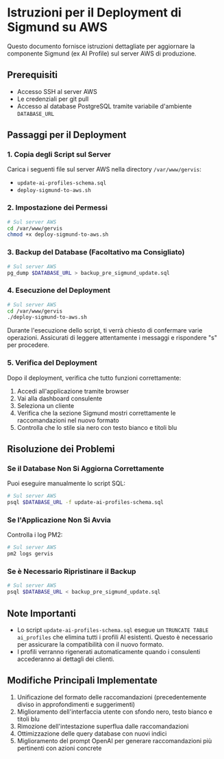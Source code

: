 # Istruzioni per il Deployment di Sigmund su AWS

Questo documento fornisce istruzioni dettagliate per aggiornare la componente Sigmund (ex AI Profile) sul server AWS di produzione.

## Prerequisiti

- Accesso SSH al server AWS
- Le credenziali per git pull
- Accesso al database PostgreSQL tramite variabile d'ambiente `DATABASE_URL`

## Passaggi per il Deployment

### 1. Copia degli Script sul Server

Carica i seguenti file sul server AWS nella directory `/var/www/gervis`:

- `update-ai-profiles-schema.sql`
- `deploy-sigmund-to-aws.sh`

### 2. Impostazione dei Permessi

```bash
# Sul server AWS
cd /var/www/gervis
chmod +x deploy-sigmund-to-aws.sh
```

### 3. Backup del Database (Facoltativo ma Consigliato)

```bash
# Sul server AWS
pg_dump $DATABASE_URL > backup_pre_sigmund_update.sql
```

### 4. Esecuzione del Deployment

```bash
# Sul server AWS
cd /var/www/gervis
./deploy-sigmund-to-aws.sh
```

Durante l'esecuzione dello script, ti verrà chiesto di confermare varie operazioni. Assicurati di leggere attentamente i messaggi e rispondere "s" per procedere.

### 5. Verifica del Deployment

Dopo il deployment, verifica che tutto funzioni correttamente:

1. Accedi all'applicazione tramite browser
2. Vai alla dashboard consulente
3. Seleziona un cliente
4. Verifica che la sezione Sigmund mostri correttamente le raccomandazioni nel nuovo formato
5. Controlla che lo stile sia nero con testo bianco e titoli blu

## Risoluzione dei Problemi

### Se il Database Non Si Aggiorna Correttamente

Puoi eseguire manualmente lo script SQL:

```bash
# Sul server AWS
psql $DATABASE_URL -f update-ai-profiles-schema.sql
```

### Se l'Applicazione Non Si Avvia

Controlla i log PM2:

```bash
# Sul server AWS
pm2 logs gervis
```

### Se è Necessario Ripristinare il Backup

```bash
# Sul server AWS
psql $DATABASE_URL < backup_pre_sigmund_update.sql
```

## Note Importanti

- Lo script `update-ai-profiles-schema.sql` esegue un `TRUNCATE TABLE ai_profiles` che elimina tutti i profili AI esistenti. Questo è necessario per assicurare la compatibilità con il nuovo formato.
- I profili verranno rigenerati automaticamente quando i consulenti accederanno ai dettagli dei clienti.

## Modifiche Principali Implementate

1. Unificazione del formato delle raccomandazioni (precedentemente diviso in approfondimenti e suggerimenti)
2. Miglioramento dell'interfaccia utente con sfondo nero, testo bianco e titoli blu
3. Rimozione dell'intestazione superflua dalle raccomandazioni
4. Ottimizzazione delle query database con nuovi indici
5. Miglioramento del prompt OpenAI per generare raccomandazioni più pertinenti con azioni concrete